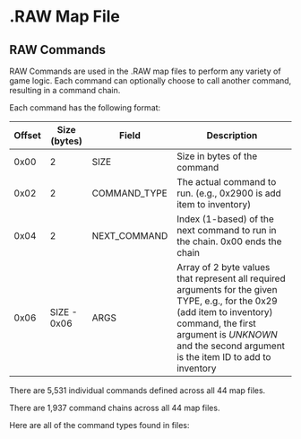 # .RAW Map File

## RAW Commands

RAW Commands are used in the .RAW map files to perform any variety of game logic. Each command can optionally choose to call another command, resulting in a command chain.

Each command has the following format:

| Offset | Size (bytes) | Field | Description |
| ----------- | ----------- | ----------- | ----------- |
| 0x00  | 2 | SIZE | Size in bytes of the command |
| 0x02  | 2 | COMMAND_TYPE | The actual command to run. (e.g., 0x2900 is add item to inventory) |
| 0x04  | 2 | NEXT_COMMAND | Index (1-based) of the next command to run in the chain. 0x00 ends the chain |
| 0x06  | SIZE - 0x06 | ARGS | Array of 2 byte values that represent all required arguments for the given TYPE, e.g., for the 0x29 (add item to inventory) command, the first argument is _UNKNOWN_ and the second argument is the item ID to add to inventory |

There are 5,531 individual commands defined across all 44 map files.

There are 1,937 command chains across all 44 map files.




Here are all of the command types found in files:


